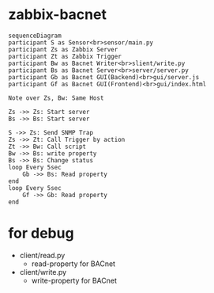 # zabbix-bacnet

```mermaid
sequenceDiagram
participant S as Sensor<br>sensor/main.py
participant Zs as Zabbix Server
participant Zt as Zabbix Trigger
participant Bw as Bacnet Writer<br>slient/write.py
participant Bs as Bacnet Server<br>server/server.py
participant Gb as Bacnet GUI(Backend)<br>gui/server.js
participant Gf as Bacnet GUI(Frontend)<br>gui/index.html

Note over Zs, Bw: Same Host

Zs ->> Zs: Start server
Bs ->> Bs: Start server

S ->> Zs: Send SNMP Trap
Zs ->> Zt: Call Trigger by action
Zt ->> Bw: Call script
Bw ->> Bs: write property
Bs ->> Bs: Change status
loop Every 5sec
    Gb ->> Bs: Read property
end
loop Every 5sec
    Gf ->> Gb: Read property
end
```

# for debug

- client/read.py
  - read-property for BACnet
- client/write.py
  - write-property for BACnet
